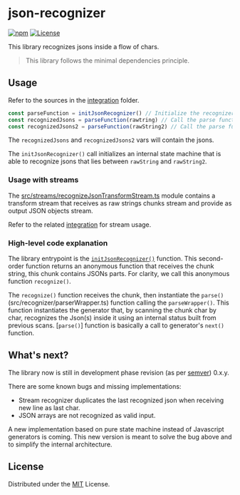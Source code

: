 json-recognizer
===============

[![npm](https://img.shields.io/npm/v/@bitacode/json-recognizer?color=green)](https://www.npmjs.com/package/@bitacode/json-recognizer)
[![License](https://img.shields.io/npm/l/@bitacode/json-recognizer)](https://mit-license.org/)

This library recognizes jsons inside a flow of chars.

> This library follows the minimal dependencies principle.

## Usage

Refer to the sources in the [integration](integration/src/cases) folder.

```typescript
const parseFunction = initJsonRecognizer() // Initialize the recognizer
const recognizedJsons = parseFunction(rawtring) // Call the parse function with raw string containing JSON
const recognizedJsons2 = parseFunction(rawString2) // Call the parse function with raw string containins JSON
```

The `recognizedJsons` and `recognizedJsons2` vars will contain the jsons.

The `initJsonRecognizer()` call initializes an internal state machine that is able to recognize jsons that lies between `rawString` and `rawString2`.

### Usage with streams

The [src/streams/recognizeJsonTransformStream.ts](src/streams/recognizeJsonTransformStream.ts) module contains a transform stream that receives as raw strings chunks stream and provide as output JSON objects stream.

Refer to the related [integration](integration/src/cases/testStream.ts) for stream usage.

### High-level code explanation

The library entrypoint is the [`initJsonRecognizer()`](src/recognizer/initJsonRecognizer.ts) function. This second-order function returns an anonymous function that receives the chunk string, this chunk contains JSONs parts. For clarity, we call this anonymous function `recognize()`.

The `recognize()` function receives the chunk, then instantiate the `parse()`(src/recognizer/parserWrapper.ts) function calling the `parseWrapper()`. This function instantiates the generator that, by scanning the chunk char by char, recognizes the Json(s) inside it using an internal status built from previous scans. [`parse()`] function is basically a call to generator's `next()` function.

## What's next?

The library now is still in development phase revision (as per [semver](https://semver.org/)) 0.x.y.

There are some known bugs and missing implementations:

- Stream recognizer duplicates the last recognized json when receiving new line as last char.
- JSON arrays are not recognized as valid input.

A new implementation based on pure state machine instead of Javascript generators is coming. This new version is meant to solve the bug above and to simplify the internal architecture.

## License

Distributed under the [MIT](LICENSE) License.
